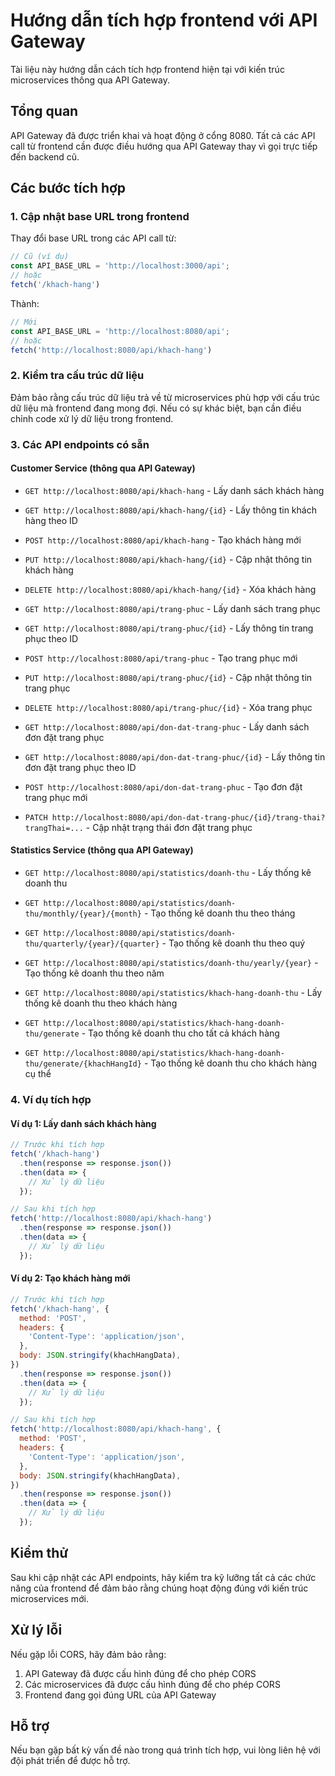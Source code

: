 # Hướng dẫn tích hợp frontend với API Gateway

Tài liệu này hướng dẫn cách tích hợp frontend hiện tại với kiến trúc microservices thông qua API Gateway.

## Tổng quan

API Gateway đã được triển khai và hoạt động ở cổng 8080. Tất cả các API call từ frontend cần được điều hướng qua API Gateway thay vì gọi trực tiếp đến backend cũ.

## Các bước tích hợp

### 1. Cập nhật base URL trong frontend

Thay đổi base URL trong các API call từ:
```javascript
// Cũ (ví dụ)
const API_BASE_URL = 'http://localhost:3000/api';
// hoặc
fetch('/khach-hang')
```

Thành:
```javascript
// Mới
const API_BASE_URL = 'http://localhost:8080/api';
// hoặc
fetch('http://localhost:8080/api/khach-hang')
```

### 2. Kiểm tra cấu trúc dữ liệu

Đảm bảo rằng cấu trúc dữ liệu trả về từ microservices phù hợp với cấu trúc dữ liệu mà frontend đang mong đợi. Nếu có sự khác biệt, bạn cần điều chỉnh code xử lý dữ liệu trong frontend.

### 3. Các API endpoints có sẵn

#### Customer Service (thông qua API Gateway)
- `GET http://localhost:8080/api/khach-hang` - Lấy danh sách khách hàng
- `GET http://localhost:8080/api/khach-hang/{id}` - Lấy thông tin khách hàng theo ID
- `POST http://localhost:8080/api/khach-hang` - Tạo khách hàng mới
- `PUT http://localhost:8080/api/khach-hang/{id}` - Cập nhật thông tin khách hàng
- `DELETE http://localhost:8080/api/khach-hang/{id}` - Xóa khách hàng

- `GET http://localhost:8080/api/trang-phuc` - Lấy danh sách trang phục
- `GET http://localhost:8080/api/trang-phuc/{id}` - Lấy thông tin trang phục theo ID
- `POST http://localhost:8080/api/trang-phuc` - Tạo trang phục mới
- `PUT http://localhost:8080/api/trang-phuc/{id}` - Cập nhật thông tin trang phục
- `DELETE http://localhost:8080/api/trang-phuc/{id}` - Xóa trang phục

- `GET http://localhost:8080/api/don-dat-trang-phuc` - Lấy danh sách đơn đặt trang phục
- `GET http://localhost:8080/api/don-dat-trang-phuc/{id}` - Lấy thông tin đơn đặt trang phục theo ID
- `POST http://localhost:8080/api/don-dat-trang-phuc` - Tạo đơn đặt trang phục mới
- `PATCH http://localhost:8080/api/don-dat-trang-phuc/{id}/trang-thai?trangThai=...` - Cập nhật trạng thái đơn đặt trang phục

#### Statistics Service (thông qua API Gateway)
- `GET http://localhost:8080/api/statistics/doanh-thu` - Lấy thống kê doanh thu
- `GET http://localhost:8080/api/statistics/doanh-thu/monthly/{year}/{month}` - Tạo thống kê doanh thu theo tháng
- `GET http://localhost:8080/api/statistics/doanh-thu/quarterly/{year}/{quarter}` - Tạo thống kê doanh thu theo quý
- `GET http://localhost:8080/api/statistics/doanh-thu/yearly/{year}` - Tạo thống kê doanh thu theo năm

- `GET http://localhost:8080/api/statistics/khach-hang-doanh-thu` - Lấy thống kê doanh thu theo khách hàng
- `GET http://localhost:8080/api/statistics/khach-hang-doanh-thu/generate` - Tạo thống kê doanh thu cho tất cả khách hàng
- `GET http://localhost:8080/api/statistics/khach-hang-doanh-thu/generate/{khachHangId}` - Tạo thống kê doanh thu cho khách hàng cụ thể

### 4. Ví dụ tích hợp

#### Ví dụ 1: Lấy danh sách khách hàng
```javascript
// Trước khi tích hợp
fetch('/khach-hang')
  .then(response => response.json())
  .then(data => {
    // Xử lý dữ liệu
  });

// Sau khi tích hợp
fetch('http://localhost:8080/api/khach-hang')
  .then(response => response.json())
  .then(data => {
    // Xử lý dữ liệu
  });
```

#### Ví dụ 2: Tạo khách hàng mới
```javascript
// Trước khi tích hợp
fetch('/khach-hang', {
  method: 'POST',
  headers: {
    'Content-Type': 'application/json',
  },
  body: JSON.stringify(khachHangData),
})
  .then(response => response.json())
  .then(data => {
    // Xử lý dữ liệu
  });

// Sau khi tích hợp
fetch('http://localhost:8080/api/khach-hang', {
  method: 'POST',
  headers: {
    'Content-Type': 'application/json',
  },
  body: JSON.stringify(khachHangData),
})
  .then(response => response.json())
  .then(data => {
    // Xử lý dữ liệu
  });
```

## Kiểm thử

Sau khi cập nhật các API endpoints, hãy kiểm tra kỹ lưỡng tất cả các chức năng của frontend để đảm bảo rằng chúng hoạt động đúng với kiến trúc microservices mới.

## Xử lý lỗi

Nếu gặp lỗi CORS, hãy đảm bảo rằng:
1. API Gateway đã được cấu hình đúng để cho phép CORS
2. Các microservices đã được cấu hình đúng để cho phép CORS
3. Frontend đang gọi đúng URL của API Gateway

## Hỗ trợ

Nếu bạn gặp bất kỳ vấn đề nào trong quá trình tích hợp, vui lòng liên hệ với đội phát triển để được hỗ trợ.
